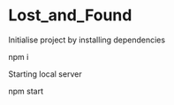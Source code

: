 # Lost_and_Found

Initialise project by installing dependencies

npm i

Starting local server

npm start

